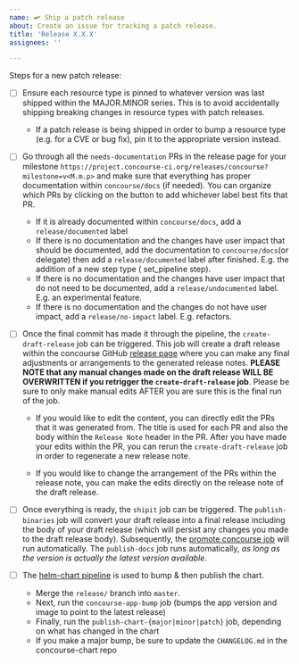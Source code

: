 ```yaml
---
name: 🛩 Ship a patch release
about: Create an issue for tracking a patch release.
title: 'Release X.X.X'
assignees: ''

---
```


Steps for a new patch release:

* [ ] Ensure each resource type is pinned to whatever version was last shipped within the MAJOR.MINOR series. This is to avoid accidentally shipping breaking changes in resource types with patch releases.

  * If a patch release is being shipped in order to bump a resource type (e.g. for a CVE or bug fix), pin it to the appropriate version instead.

* [ ] Go through all the `needs-documentation` PRs in the release page for your milestone `https://project.concourse-ci.org/releases/concourse?milestone=v<M.m.p>` and make sure that everything has proper documentation within `concourse/docs` (if needed). You can organize which PRs by clicking on the button to add whichever label best fits that PR.

  * If it is already documented within `concourse/docs`, add a `release/documented` label
  * If there is no documentation and the changes have user impact that should be documented, add the documentation to `concourse/docs`(or delegate) then add a `release/documented` label after finished. E.g. the addition of a new step type ( set_pipeline step).
  * If there is no documentation and the changes have user impact that do not need to be documented, add a `release/undocumented` label. E.g. an experimental feature.
  * If there is no documentation and the changes do not have user impact, add a `release/no-impact` label. E.g. refactors.
  
* [ ] Once the final commit has made it through the pipeline, the `create-draft-release` job can be triggered. This job will create a draft release within the concourse GitHub [release page](https://github.com/concourse/concourse/releases) where you can make any final adjustments or arrangements to the generated release notes. **PLEASE NOTE that any manual changes made on the draft release WILL BE OVERWRITTEN if you retrigger the `create-draft-release` job**. Please be sure to only make manual edits AFTER you are sure this is the final run of the job.

  * If you would like to edit the content, you can directly edit the PRs that it was generated from. The title is used for each PR and also the body within the `Release Note` header in the PR. After you have made your edits within the PR, you can rerun the `create-draft-release` job in order to regenerate a new release note.

  * If you would like to change the arrangement of the PRs within the release note, you can make the edits directly on the release note of the draft release. 

* [ ] Once everything is ready, the `shipit` job can be triggered. The `publish-binaries` job will convert your draft release into a final release including the body of your draft release (which will persist any changes you made to the draft release body). Subsequently, the [promote concourse job](https://ci.concourse-ci.org/teams/main/pipelines/promote) will run automatically. The `publish-docs` job runs automatically, *as long as the version is actually the latest version available*.

* [ ] The [helm-chart pipeline](https://ci.concourse-ci.org/teams/main/pipelines/helm-chart?group=dependencies&group=publish) is used to bump & then publish the chart.

  * Merge the `release/` branch into `master`.
  * Next, run the `concourse-app-bump` job (bumps the app version and image to point to the latest release)
  * Finally, run the `publish-chart-{major|minor|patch}` job, depending on what has changed in the chart
  * If you make a major bump, be sure to update the `CHANGELOG.md` in the concourse-chart repo
